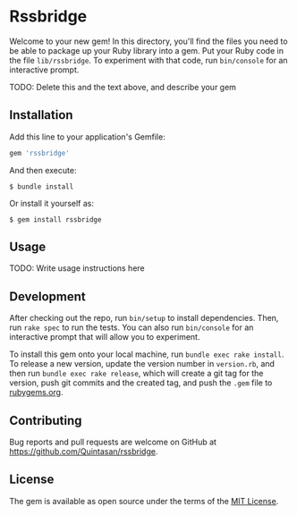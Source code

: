 # Rssbridge

Welcome to your new gem! In this directory, you'll find the files you need to be able to package up your Ruby library into a gem. Put your Ruby code in the file `lib/rssbridge`. To experiment with that code, run `bin/console` for an interactive prompt.

TODO: Delete this and the text above, and describe your gem

## Installation

Add this line to your application's Gemfile:

```ruby
gem 'rssbridge'
```

And then execute:

    $ bundle install

Or install it yourself as:

    $ gem install rssbridge

## Usage

TODO: Write usage instructions here

## Development

After checking out the repo, run `bin/setup` to install dependencies. Then, run `rake spec` to run the tests. You can also run `bin/console` for an interactive prompt that will allow you to experiment.

To install this gem onto your local machine, run `bundle exec rake install`. To release a new version, update the version number in `version.rb`, and then run `bundle exec rake release`, which will create a git tag for the version, push git commits and the created tag, and push the `.gem` file to [rubygems.org](https://rubygems.org).

## Contributing

Bug reports and pull requests are welcome on GitHub at https://github.com/Quintasan/rssbridge.

## License

The gem is available as open source under the terms of the [MIT License](https://opensource.org/licenses/MIT).
